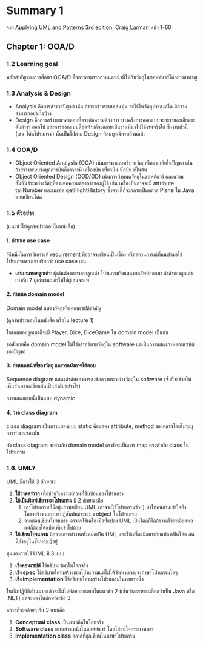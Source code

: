 # Summary 1

จาก Applying UML and Patterns 3rd edition, Craig Larman หน้า 1-60

## Chapter 1: OOA/D

### 1.2 Learning goal

หลักสำคัญของการศึกษา OOA/D คือการสามารถกำหนดหน้าที่ให้กับวัตถุในซอฟต์แวร์ได้อย่างชำนาญ

### 1.3 Analysis & Design

- Analysis คือการสำรวจปัญหา เช่น ถ้าจะสร้างระบบเล่นหุ้น จะใช้ในวัตถุประสงค์ใด มีความสามารถอย่างไรบ้าง
- Design คือการสร้างแนวคำตอบที่ตรงต่อความต้องการ บางครั้งการออกแบบจะละรายละเอียดระดับล่างๆ ออกไป และการออกแบบนี้สุดท้ายก็จะกลายเป็นงานที่นำไปใช้งานจริงได้ ซึ่งงานตัวนี้ (เช่น โค้ดโปรแกรม) นั้นเป็นไปตาม Design ที่สมบูรณ์ครบถ้วนแล้ว

### 1.4 OOA/D

- Object Oriented Analysis (OOA) เน้นการหาและอธิบายวัตถุหรือแนวคิดในปัญหา เช่น ถ้าสร้างระบบข้อมูลการบินก็อาจจะมี เครื่องบิน เที่ยวบิน นักบิน เป็นต้น
- Object Oriented Design (OOD/OD) เน้นการกำหนดวัตถุในซอฟต์แวร์ และความสัมพันธ์ระหว่างวัตถุที่ตรงต่อความต้องการของผู้ใช้ เช่น เครื่องบินอาจจะมี attribute tailNumber และเมธอด getFlightHistory ซึ่งตรงนี้ก็จะกลายเป็นคลาส Plane ใน Java ตอนเขียนโค้ด

### 1.5 ตัวอย่าง

(แนะนำให้ดูภาพประกอบในหนังสือ)

#### 1. กำหนด use case

วิธีหนึ่งในการวิเคราะห์ requirement คืออาจจะเขียนเป็นเรื่อง หรือสถานการณ์ที่คนเข้ามาใช้โปรแกรมของเรา เรียกว่า use case เช่น

- **เล่นเกมทอยลูกเต๋า**: ผู้เล่นต้องการทอยลูกเต๋า โปรแกรมจึงแสดงผลลัพท์ออกมา ถ้าค่าของลูกเต๋าเท่ากับ 7 ผู้เล่นชนะ ถ้าไม่ใช่ผู้เล่นจะแพ้

#### 2. กำหนด domain model

Domain model แสดงวัตถุหรือคอนเซปต์สำคัญ

(ดูภาพประกอบในหนังสือ หรือใน lecture 1)

ในเกมทอยลูกเต๋าก็จะมี Player, Dice, DiceGame ใน domain model เป็นต้น

ข้อสังเกตคือ domain model ไม่ใช่การอธิบายวัตถุใน software แต่เป็นการแสดงภาพคอนเซปต์ของปัญหา

#### 3. กำหนดหน้าที่ของวัตถุ และวาดผังการโต้ตอบ

Sequence diagram แสดงลำดับของการส่งข้อความระหว่างวัตถุใน software (ซึ่งก็จะช่วยให้เห็นว่าเมธอดเรียกกันเป็นลำดับอย่างไร)

การแสดงแบบนี้เป็นแบบ dynamic

#### 4. วาด class diagram

class diagram เป็นการแสดงแบบ static คือแสดง attribute, method ของคลาสโดยไม่ระบุการทำงานของมัน

ผัง class diagram จะต่างกับ domain model ตรงที่จะเป็นการ map ตรงตัวกับ class ในโปรแกรม

### 1.6. UML?

UML มีการใช้ 3 ลักษณะ

1. **ใช้วาดคร่าวๆ** เพื่อช่วยวิเคราะห์ส่วนที่ซับซ้อนของโปรแกรม
2. **ใช้เป็นพิมพ์เขียวของโปรแกรม**  มี 2 ลักษณะคือ
   1. เอาโปรแกรมที่มีอยู่แล้วมาเขียน UML (อาจจะใช้โปรแกรมช่วย) ทำให้คนอ่านเข้าใจถึงโครงสร้าง และการปฏิสัมพันธ์ระหว่าง object ในโปรแกรม
   2. วาดก่อนเขียนโปรแกรม อาจจะใช้เครื่องมือที่แปลง UML เป็นโค้ดก็ได้ถ้าวาดไว้ละเอียดพอ แต่ก็ต้องโค้ดมือเพิ่มเข้าไปด้วย
3. **ใช้เขียนโปรแกรม** คือวาดการทำงานทั้งหมดเป็น UML และใช้เครื่องมือมาช่วยแปลงเป็นโค้ด อันนี้ยังอยู่ในขั้นทฤษฎีอยู่

มุมมองการใช้ UML มี 3 แบบ

1. **เชิงคอนเซปต์** ใช้อธิบายวัตถุในโลกจริง
2. **เชิง spec** ใช้อธิบายโครงสร้างของโปรแกรมแต่ไม่ได้จำเพาะเจาะจงภาษาโปรแกรมใดๆ
3. **เชิง implementation** ใช้อธิบายโครงสร้างโปรแกรมในภาษาหนึ่ง

ในเชิงปฏิบัติส่วนมากแล้วจะไม่ไม่ค่อยออกแบบในแนวข้อ 2 (เช่นว่าละรายละเอียดว่าเป็น Java หรือ .NET) แต่จะมองในลักษณะข้อ 3

คลาสก็จะคล้ายๆ กัน 3 แบบคือ

1. **Conceptual class** เป็นแนวคิดในโลกจริง
2. **Software class** แทนส่วนหนึ่งในซอฟต์แวร์ โดยไม่สนใจกระบวนการ
3. **Implementation class** คลาสที่ถูกเขียนในภาษาโปรแกรม